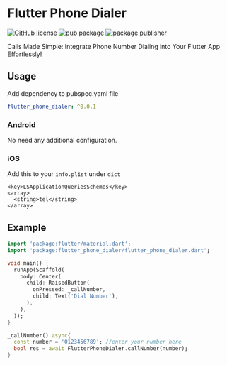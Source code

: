 # Flutter Phone Dialer

[![GitHub license](https://img.shields.io/badge/license-MIT-blue.svg)](https://github.com/devSumanrazz/flutter-phone-dialer/blob/main/LICENSE)
[![pub package](https://img.shields.io/pub/v/flutter-phone-dialer.svg)](https://pub.dev/packages/flutter-phone-dialer)
[![package publisher](https://img.shields.io/pub/publisher/flutter-phone-dialer.svg)](https://pub.dev/publishers/sumanrajpathak.com.np/packages)

Calls Made Simple: Integrate Phone Number Dialing into Your Flutter App Effortlessly!

## Usage

Add dependency to pubspec.yaml file

```yaml
flutter_phone_dialer: ^0.0.1
```

### Android

No need any additional configuration.

### iOS

Add this to your ```info.plist``` under ```dict```

```android
<key>LSApplicationQueriesSchemes</key>
<array>
  <string>tel</string>
</array>
```

## Example

```dart
import 'package:flutter/material.dart';
import 'package:flutter_phone_dialer/flutter_phone_dialer.dart';

void main() {
  runApp(Scaffold(
    body: Center(
      child: RaisedButton(
        onPressed: _callNumber,
        child: Text('Dial Number'),
      ),
    ),
  ));
}

_callNumber() async{
  const number = '0123456789'; //enter your number here
  bool res = await FlutterPhoneDialer.callNumber(number);
}
```
